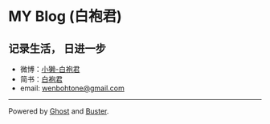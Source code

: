 # MY Blog (白袍君)

## 记录生活， 日进一步

* 微博：[小獭-白袍君](http://weibo.com/2371649324/profile?topnav=1&wvr=6&is_all=1)
* 简书：[白袍君](http://www.jianshu.com/users/d5dbcbe49758/latest_articles)
* email: wenbohtone@gmail.com

-------------
Powered by [Ghost](http://ghost.org) and [Buster](https://github.com/axitkhurana/buster/).
